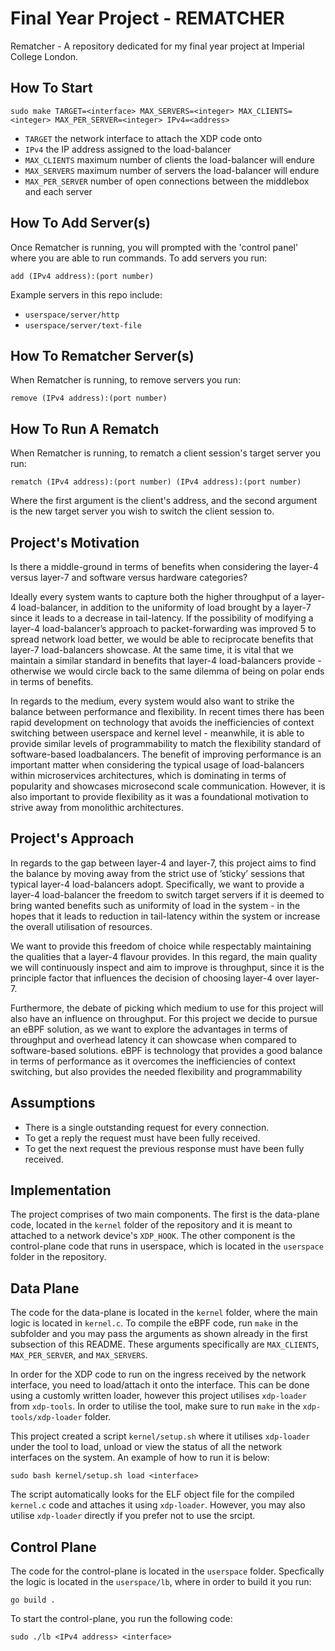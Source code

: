 # Final Year Project - REMATCHER
Rematcher - A repository dedicated for my final year project at Imperial College London. 

## How To Start
```
sudo make TARGET=<interface> MAX_SERVERS=<integer> MAX_CLIENTS=<integer> MAX_PER_SERVER=<integer> IPv4=<address>
```
- `TARGET` the network interface to attach the XDP code onto
- `IPv4` the IP address assigned to the load-balancer
- `MAX_CLIENTS` maximum number of clients the load-balancer will endure
- `MAX_SERVERS` maximum number of servers the load-balancer will endure
- `MAX_PER_SERVER` number of open connections between the middlebox and each server

## How To Add Server(s)
Once Rematcher is running, you will prompted with the 'control panel' where you are able to run commands. To add servers you run:
```
add (IPv4 address):(port number)
```

Example servers in this repo include:
- `userspace/server/http`
- `userspace/server/text-file`

## How To Rematcher Server(s)
When Rematcher is running, to remove servers you run:
```
remove (IPv4 address):(port number)
```

## How To Run A Rematch
When Rematcher is running, to rematch a client session's target server you run:
```
rematch (IPv4 address):(port number) (IPv4 address):(port number)
```
Where the first argument is the client's address, and the second argument is the new target server you wish to switch the client session to. 

## Project's Motivation
Is there a middle-ground in terms of benefits when considering the layer-4 versus layer-7 and software versus hardware categories?

Ideally every system wants to capture both the higher throughput of a layer-4 load-balancer, in addition to the uniformity of load brought by a layer-7 since it leads to a decrease in tail-latency. If the possibility of modifying a layer-4 load-balancer’s approach to packet-forwarding was improved 5 to spread network load better, we would be able to reciprocate benefits that layer-7 load-balancers showcase. At the same time, it is vital that we maintain a similar standard in benefits that layer-4 load-balancers provide - otherwise we would circle back to the same dilemma of being on polar ends in terms of benefits.

In regards to the medium, every system would also want to strike the balance between performance and flexibility. In recent times there has been rapid development on technology that avoids the inefficiencies of context switching between userspace and kernel level - meanwhile, it is able to provide similar levels of programmability to match the flexibility standard of software-based loadbalancers. The benefit of improving performance is an important matter when considering the typical usage of load-balancers within microservices architectures, which is dominating in terms of popularity and showcases microsecond scale communication. However, it is also important to provide flexibility as it was a foundational motivation to strive away from monolithic architectures.

## Project's Approach
In regards to the gap between layer-4 and layer-7, this project aims to find the balance by moving away from the strict use of ’sticky’ sessions that typical layer-4 load-balancers adopt. Specifically, we want to provide a layer-4 load-balancer the freedom to switch target servers if it is deemed to bring wanted benefits such as uniformity of load in the system - in the hopes that it leads to reduction in tail-latency within the system or increase the overall utilisation of resources.

We want to provide this freedom of choice while respectably maintaining the qualities that a layer-4 flavour provides. In this regard, the main quality we will continuously inspect and aim to improve is throughput, since it is the principle factor that influences the decision of choosing layer-4 over layer-7.

Furthermore, the debate of picking which medium to use for this project will also have an influence on throughput. For this project we decide to pursue an eBPF solution, as we want to explore the advantages in terms of throughput and overhead latency it can showcase when compared to software-based solutions. eBPF is technology that provides a good balance in terms of performance as it overcomes the inefficiencies of context switching, but also provides the needed flexibility and programmability

## Assumptions
- There is a single outstanding request for every connection.
- To get a reply the request must have been fully received.
- To get the next request the previous response must have been fully received.

## Implementation
The project comprises of two main components. The first is the data-plane code, located in the `kernel` folder of the repository and it is meant to attached to a network device's `XDP_HOOK`. The other component is the control-plane code that runs in userspace, which is located in the `userspace` folder in the repository.

## Data Plane
The code for the data-plane is located in the `kernel` folder, where the main logic is located in `kernel.c`. To compile the eBPF code, run `make` in the subfolder and you may pass the arguments as shown already in the first subsection of this README. These arguments specifically are `MAX_CLIENTS`, `MAX_PER_SERVER`, and `MAX_SERVERS`. 

In order for the XDP code to run on the ingress received by the network interface, you need to load/attach it onto the interface. This can be done using a customly written loader, however this project utilises `xdp-loader` from `xdp-tools`. In order to utilise the tool, make sure to run `make` in the `xdp-tools/xdp-loader` folder.

This project created a script `kernel/setup.sh` where it utilises `xdp-loader` under the tool to load, unload or view the status of all the network interfaces on the system. An example of how to run it is below:

```
sudo bash kernel/setup.sh load <interface>
```

The script automatically looks for the ELF object file for the compiled `kernel.c` code and attaches it using `xdp-loader`. However, you may also utilise `xdp-loader` directly if you prefer not to use the srcipt.

## Control Plane
The code for the control-plane is located in the `userspace` folder. Specfically the logic is located in the `userspace/lb`, where in order to build it you run:
```
go build .
```

To start the control-plane, you run the following code:
```
sudo ./lb <IPv4 address> <interface>
```
